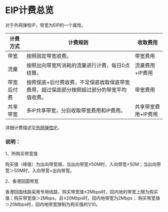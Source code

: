 # EIP计费总览

对于外网弹性IP，带宽为EIP的一个属性。


| 计费方式 | 计费规则 | 收取费用 |
| --- | --- | --- |
| 带宽 |	按照固定带宽收费。| 带宽费用 |
| 流量 |	按照出向带宽所消耗的流量进行计费，每日0点结算。 |  流量费用+IP费用  |
| 带宽后付费 |	按照保底+后付费收费，不足保底收取保底带宽费用，超过保底部分按照超过部分的带宽平均值收费。 | 带宽费用 |
| 共享带宽 |	多IP共享带宽，分别收取带宽费用和IP费用。 |  共享带宽费用+IP费用  |

详细计费描述见[外网弹性IP](https://cms-docs.ucloudadmin.com/unet/eip/introduction)。

### 说明：
1、所购买带宽值

购买值（峰值）为出向带宽值，当出向带宽≤50M时，入向带宽=50M；当出向带宽＞50M时，入向带宽=出向带宽。

2、香港回国带宽

香港回国线路采用专用线路，购买带宽值≤2Mbps时，回内地的带宽上限为购买值；购买带宽值＞2Mbps，且≤20Mbps时，回内地带宽为2Mbps； 购买带宽值＞20Mbps时，回内地带宽限制为购买值的1/10。
